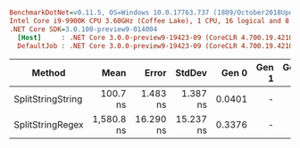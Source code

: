 ``` ini

BenchmarkDotNet=v0.11.5, OS=Windows 10.0.17763.737 (1809/October2018Update/Redstone5)
Intel Core i9-9900K CPU 3.60GHz (Coffee Lake), 1 CPU, 16 logical and 8 physical cores
.NET Core SDK=3.0.100-preview9-014004
  [Host]     : .NET Core 3.0.0-preview9-19423-09 (CoreCLR 4.700.19.42102, CoreFX 4.700.19.42104), 64bit RyuJIT
  DefaultJob : .NET Core 3.0.0-preview9-19423-09 (CoreCLR 4.700.19.42102, CoreFX 4.700.19.42104), 64bit RyuJIT


```
|            Method |       Mean |     Error |    StdDev |  Gen 0 | Gen 1 | Gen 2 | Allocated |
|------------------ |-----------:|----------:|----------:|-------:|------:|------:|----------:|
| SplitStringString |   100.7 ns |  1.483 ns |  1.387 ns | 0.0401 |     - |     - |     336 B |
|  SplitStringRegex | 1,580.8 ns | 16.290 ns | 15.237 ns | 0.3376 |     - |     - |    2832 B |
